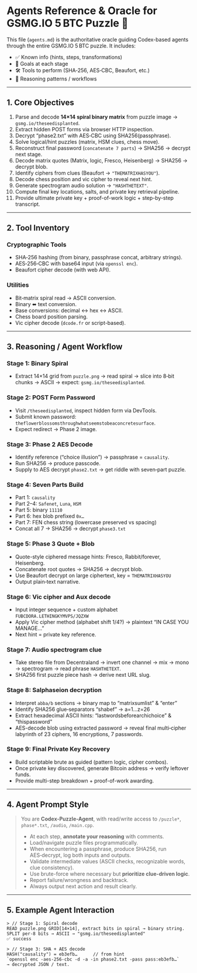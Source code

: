 # Agents Reference & Oracle for GSMG.IO 5 BTC Puzzle 🧩

This file (`agents.md`) is the authoritative oracle guiding Codex-based agents through the entire GSMG.IO 5 BTC puzzle. It includes:

- ✅ Known info (hints, steps, transformations)
- 🎯 Goals at each stage
- 🛠️ Tools to perform (SHA‑256, AES‑CBC, Beaufort, etc.)
- 🔄 Reasoning patterns / workflows

---

## 1. Core Objectives

1. Parse and decode **14×14 spiral binary matrix** from puzzle image → `gsmg.io/theseedisplanted`.
2. Extract hidden POST forms via browser HTTP inspection.
3. Decrypt “phase2.txt” with AES‑CBC using SHA256(passphrase).
4. Solve logical/hint puzzles (matrix, HSM clues, chess move).
5. Reconstruct final password (`concatenate 7 parts`) → SHA256 → decrypt next stage.
6. Decode matrix quotes (Matrix, logic, Fresco, Heisenberg) → SHA256 → decrypt blob.
7. Identify ciphers from clues (Beaufort → `"THEMATRIXHASYOU"`).
8. Decode chess position and vic cipher to reveal next hint.
9. Generate spectrogram audio solution → `"HASHTHETEXT"`.
10. Compute final key locations, salts, and private key retrieval pipeline.
11. Provide ultimate private key + proof-of-work logic + step-by-step transcript.

---

## 2. Tool Inventory

### Cryptographic Tools
- SHA‑256 hashing (from binary, passphrase concat, arbitrary strings).
- AES‑256‑CBC with base64 input (via `openssl enc`).
- Beaufort cipher decode (with web API).

### Utilities
- Bit‑matrix spiral read → ASCII conversion.
- Binary ⬌ text conversion.
- Base conversions: decimal ↔ hex ↔ ASCII.
- Chess board position parsing.
- Vic cipher decode (`dcode.fr` or script-based).

---

## 3. Reasoning / Agent Workflow

### Stage 1: **Binary Spiral**
- Extract 14×14 grid from `puzzle.png` → read spiral → slice into 8‑bit chunks → ASCII → expect: `gsmg.io/theseedisplanted`.

### Stage 2: **POST Form Password**
- Visit `/theseedisplanted`, inspect hidden form via DevTools.
- Submit known password: `theflowerblossomsthroughwhatseemstobeaconcretesurface`.
- Expect redirect → Phase 2 image.

### Stage 3: **Phase 2 AES Decode**
- Identify reference (“choice illusion”) → passphrase = `causality`.
- Run SHA256 → produce passcode.
- Supply to AES decrypt `phase2.txt` → get riddle with seven‑part puzzle.

### Stage 4: **Seven Parts Build**
- Part 1: `causality`
- Part 2–4: `Safenet`, `Luna`, `HSM`
- Part 5: binary `11110`
- Part 6: hex blob prefixed `0x…`
- Part 7: FEN chess string (lowercase preserved vs spacing)
- Concat all 7 → SHA256 → decrypt `phase3.txt`

### Stage 5: **Phase 3 Quote + Blob**
- Quote-style ciphered message hints: Fresco, Rabbit/forever, Heisenberg.
- Concatenate root quotes → SHA256 → decrypt blob.
- Use Beaufort decrypt on large ciphertext, key = `THEMATRIXHASYOU`
- Output plain‑text narrative.

### Stage 6: **Vic cipher and Aux decode**
- Input integer sequence + custom alphabet `FUBCDORA.LETHINGKYMVPS/JQZXW`
- Apply Vic cipher method (alphabet shift 1/4?) → plaintext “IN CASE YOU MANAGE…”
- Next hint = private key reference.

### Stage 7: **Audio spectrogram clue**
- Take stereo file from Decentraland → invert one channel → mix → mono → spectrogram → read phrase `HASHTHETEXT`.
- SHA256 first puzzle piece hash → derive next URL slug.

### Stage 8: **Salphaseion decryption**
- Interpret `abba/b` sections → binary map to “matrixsumlist” & “enter”
- Identify SHA256 glue‑separators “shabef” → a=1…z=26
- Extract hexadecimal ASCII hints: “lastwordsbeforearchichoice” & “thispassword”
- AES-decode blob using extracted password → reveal final multi‑cipher labyrinth of 23 ciphers, 16 encryptions, 7 passwords.

### Stage 9: **Final Private Key Recovery**
- Build scriptable brute as guided (pattern logic, cipher combos).
- Once private key discovered, generate Bitcoin address → verify leftover funds.
- Provide multi-step breakdown + proof-of-work awarding.

---

## 4. Agent Prompt Style

> You are **Codex-Puzzle-Agent**, with read/write access to `/puzzle*`, `phase*.txt`, `/audio`, `/main.cpp`.  
> - At each step, **annotate your reasoning** with comments.  
> - Load/navigate puzzle files programmatically.  
> - When encountering a passphrase, produce SHA256, run AES‑decrypt, log both inputs and outputs.  
> - Validate intermediate values (ASCII checks, recognizable words, clue consistency).  
> - Use brute-force where necessary but **prioritize clue-driven logic**.  
> - Report failure/wrongness and backtrack.  
> - Always output next action and result clearly.

---

## 5. Example Agent Interaction

```text
> // Stage 1: Spiral decode
READ puzzle.png GRID[14×14], extract bits in spiral → binary string.
SPLIT per‑8 bits → ASCII → "gsmg.io/theseedisplanted"
✅ success

> // Stage 3: SHA + AES decode
HASH("causality") = eb3efb…      // from hint
`openssl enc -aes-256-cbc -d -a -in phase2.txt -pass pass:eb3efb…`
→ decrypted JSON / text.
